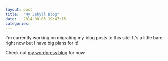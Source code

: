 ```yaml
---
layout: post
title:  "My Jekyll Blog"
date:   2014-08-05 19:47:15
categories: 
---
```


I'm currently working on migrating my blog posts to this site. It's a little bare right now but I have big plans for it!

Check out [my wordpress blog][jekyll] for now.

[jekyll]:    http://shawnleberknight.wordpress.com/
